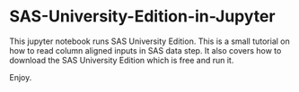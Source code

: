 # SAS-University-Edition-in-Jupyter

This jupyter notebook runs SAS University Edition. This is a small tutorial on how to read column aligned inputs in SAS data step. It also covers how to download the SAS University Edition which is free and run it.

Enjoy.
